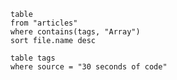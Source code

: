 ```dataview
table
from "articles"
where contains(tags, "Array")
sort file.name desc
```


```dataview
table tags
where source = "30 seconds of code"
```
